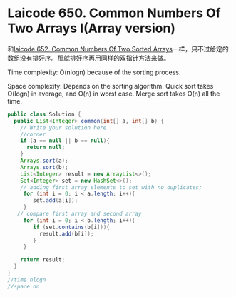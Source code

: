 # Laicode 650. Common Numbers Of Two Arrays I(Array version)

和[laicode 652. Common Numbers Of Two Sorted Arrays](laicode-652-Common-Numbers-Of-Two-Sorted-Arrays.md)一样，只不过给定的数组没有排好序。那就排好序再用同样的双指针方法来做。

Time complexity: O(nlogn) because of the sorting process.

Space complexity: Depends on the sorting algorithm. Quick sort takes O(logn) in average, and O(n) in worst case. Merge sort takes O(n) all the time.

```java
public class Solution {
  public List<Integer> common(int[] a, int[] b) {
    // Write your solution here
    //corner
    if (a == null || b == null){
      return null;
    }
    Arrays.sort(a);
    Arrays.sort(b);
    List<Integer> result = new ArrayList<>();
    Set<Integer> set = new HashSet<>();
    // adding first array elements to set with no duplicates; 
     for (int i = 0; i < a.length; i++){
        set.add(a[i]);
     }
   // compare first array and second array
     for (int i = 0; i < b.length; i++){
        if (set.contains(b[i])){
          result.add(b[i]);
        }
     }

    return result;
  }
}
//time nlogn
//space on
```